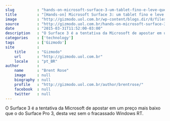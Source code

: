 ```yaml
---
slug          : "hands-on-microsoft-surface-3-um-tablet-fino-e-leve-que-roda-windows-completo"
title         : "[Hands-on] Microsoft Surface 3: um tablet fino e leve que roda Windows completo"
image         : "http://gizmodo.uol.com.br/wp-content/blogs.dir/8/files/2015/03/Microsoft-Surface-3-1.jpg"
source        : "http://gizmodo.uol.com.br/hands-on-microsoft-surface-3/"
date          : "2015-03-31T11:52:00-03:00"
description   : "O Surface 3 é a tentativa da Microsoft de apostar em um preço mais baixo que o do Surface Pro 3, desta vez sem o fracassado Windows RT."
categories    : ['technology']
tags          : ['Gizmodo']
site          :
    title     : "Gizmodo"
    url       : "http://gizmodo.uol.com.br"
    locale    : "pt_BR"
author        :
    name      : "Brent Rose"
    image     : null
    biography : null
    profile   : "http://gizmodo.uol.com.br/author/brentrose/"
    facebook  : null
    twitter   : null
---
```


O Surface 3 é a tentativa da Microsoft de apostar em um preço mais baixo que o do Surface Pro 3, desta vez sem o fracassado Windows RT.
